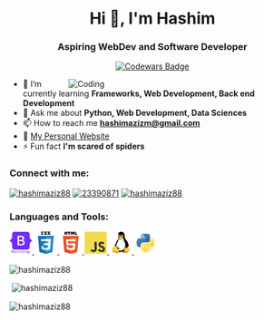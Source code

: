 <h1 align="center">Hi 👋, I'm Hashim</h1>
<h3 align="center">Aspiring WebDev and Software Developer</h3>

<p align="center">
  <a target=”_blank” href="https://www.codewars.com/users/hashimaziz88">
    <img src="https://www.codewars.com/users/hashimaziz88/badges/large" alt="Codewars Badge">
    
  </a>
</p>

<img align="right" alt="Coding" width="400" src="https://i.imgur.com/rTZkf4K.gif">

- 🌱 I’m currently learning **Frameworks, Web Development, Back end Development**
- 💬 Ask me about **Python, Web Development, Data Sciences**
- 📫 How to reach me **hashimazizm@gmail.com**
- 📝 <a target=”_blank” href="https://hashimaziz88.github.io/">My Personal Website   </a>
- ⚡ Fun fact **I'm scared of spiders**

<h3 align="left">Connect with me:</h3>
  <a href="https://linkedin.com/in/hashimaziz88" target="blank"><img src="https://raw.githubusercontent.com/rahuldkjain/github-profile-readme-generator/master/src/images/icons/Social/linked-in-alt.svg" alt="hashimaziz88" height="30" width="40" /></a>
  <a href="https://stackoverflow.com/users/23390871" target="blank"><img src="https://raw.githubusercontent.com/rahuldkjain/github-profile-readme-generator/master/src/images/icons/Social/stack-overflow.svg" alt="23390871" height="30" width="40" /></a>
  <a href="https://instagram.com/hashimaziz88" target="blank"><img src="https://raw.githubusercontent.com/rahuldkjain/github-profile-readme-generator/master/src/images/icons/Social/instagram.svg" alt="hashimaziz88" height="30" width="40" /></a>
</p>

<h3 align="left">Languages and Tools:</h3>
<p align="left"> <a href="https://getbootstrap.com" target="_blank" rel="noreferrer"> <img src="https://raw.githubusercontent.com/devicons/devicon/master/icons/bootstrap/bootstrap-plain-wordmark.svg" alt="bootstrap" width="40" height="40"/> </a> <a href="https://www.w3schools.com/css/" target="_blank" rel="noreferrer"> <img src="https://raw.githubusercontent.com/devicons/devicon/master/icons/css3/css3-original-wordmark.svg" alt="css3" width="40" height="40"/> </a> <a href="https://www.w3.org/html/" target="_blank" rel="noreferrer"> <img src="https://raw.githubusercontent.com/devicons/devicon/master/icons/html5/html5-original-wordmark.svg" alt="html5" width="40" height="40"/> </a> <a href="https://developer.mozilla.org/en-US/docs/Web/JavaScript" target="_blank" rel="noreferrer"> <img src="https://raw.githubusercontent.com/devicons/devicon/master/icons/javascript/javascript-original.svg" alt="javascript" width="40" height="40"/> </a> <a href="https://www.linux.org/" target="_blank" rel="noreferrer"> <img src="https://raw.githubusercontent.com/devicons/devicon/master/icons/linux/linux-original.svg" alt="linux" width="40" height="40"/> </a> <a href="https://www.python.org" target="_blank" rel="noreferrer"> <img src="https://raw.githubusercontent.com/devicons/devicon/master/icons/python/python-original.svg" alt="python" width="40" height="40"/> </a> </p>

<p><img align="center" src="https://github-readme-stats.vercel.app/api/top-langs?username=hashimaziz88&show_icons=true&locale=en&layout=compact" alt="hashimaziz88" /></p>

<p>&nbsp;<img align="center" src="https://github-readme-stats.vercel.app/api?username=hashimaziz88&show_icons=true&locale=en" alt="hashimaziz88" /></p>

<p><img align="center" src="https://github-readme-streak-stats.herokuapp.com/?user=hashimaziz88&" alt="hashimaziz88" /></p>
